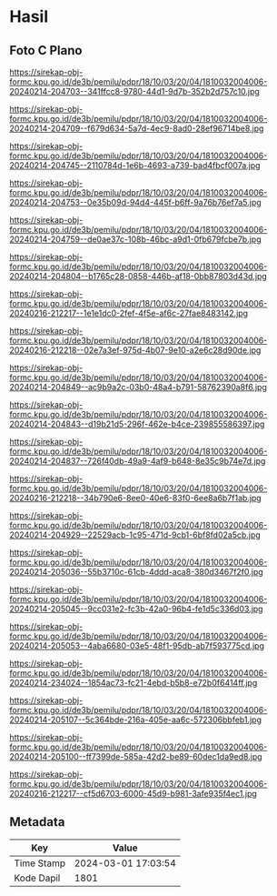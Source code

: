 # Hasil

## Foto C Plano

https://sirekap-obj-formc.kpu.go.id/de3b/pemilu/pdpr/18/10/03/20/04/1810032004006-20240214-204703--341ffcc8-9780-44d1-9d7b-352b2d757c10.jpg

https://sirekap-obj-formc.kpu.go.id/de3b/pemilu/pdpr/18/10/03/20/04/1810032004006-20240214-204709--f679d634-5a7d-4ec9-8ad0-28ef96714be8.jpg

https://sirekap-obj-formc.kpu.go.id/de3b/pemilu/pdpr/18/10/03/20/04/1810032004006-20240214-204745--2110784d-1e6b-4693-a739-bad4fbcf007a.jpg

https://sirekap-obj-formc.kpu.go.id/de3b/pemilu/pdpr/18/10/03/20/04/1810032004006-20240214-204753--0e35b09d-94d4-445f-b6ff-9a76b76ef7a5.jpg

https://sirekap-obj-formc.kpu.go.id/de3b/pemilu/pdpr/18/10/03/20/04/1810032004006-20240214-204759--de0ae37c-108b-46bc-a9d1-0fb679fcbe7b.jpg

https://sirekap-obj-formc.kpu.go.id/de3b/pemilu/pdpr/18/10/03/20/04/1810032004006-20240214-204804--b1765c28-0858-446b-af18-0bb87803d43d.jpg

https://sirekap-obj-formc.kpu.go.id/de3b/pemilu/pdpr/18/10/03/20/04/1810032004006-20240216-212217--1e1e1dc0-2fef-4f5e-af6c-27fae8483142.jpg

https://sirekap-obj-formc.kpu.go.id/de3b/pemilu/pdpr/18/10/03/20/04/1810032004006-20240216-212218--02e7a3ef-975d-4b07-9e10-a2e6c28d90de.jpg

https://sirekap-obj-formc.kpu.go.id/de3b/pemilu/pdpr/18/10/03/20/04/1810032004006-20240214-204849--ac9b9a2c-03b0-48a4-b791-58762390a8f6.jpg

https://sirekap-obj-formc.kpu.go.id/de3b/pemilu/pdpr/18/10/03/20/04/1810032004006-20240214-204843--d19b21d5-296f-462e-b4ce-239855586397.jpg

https://sirekap-obj-formc.kpu.go.id/de3b/pemilu/pdpr/18/10/03/20/04/1810032004006-20240214-204837--726f40db-49a9-4af9-b648-8e35c9b74e7d.jpg

https://sirekap-obj-formc.kpu.go.id/de3b/pemilu/pdpr/18/10/03/20/04/1810032004006-20240216-212218--34b790e6-8ee0-40e6-83f0-6ee8a6b7f1ab.jpg

https://sirekap-obj-formc.kpu.go.id/de3b/pemilu/pdpr/18/10/03/20/04/1810032004006-20240214-204929--22529acb-1c95-471d-9cb1-6bf8fd02a5cb.jpg

https://sirekap-obj-formc.kpu.go.id/de3b/pemilu/pdpr/18/10/03/20/04/1810032004006-20240214-205036--55b3710c-61cb-4ddd-aca8-380d3467f2f0.jpg

https://sirekap-obj-formc.kpu.go.id/de3b/pemilu/pdpr/18/10/03/20/04/1810032004006-20240214-205045--9cc031e2-fc3b-42a0-96b4-fe1d5c336d03.jpg

https://sirekap-obj-formc.kpu.go.id/de3b/pemilu/pdpr/18/10/03/20/04/1810032004006-20240214-205053--4aba6680-03e5-48f1-95db-ab7f593775cd.jpg

https://sirekap-obj-formc.kpu.go.id/de3b/pemilu/pdpr/18/10/03/20/04/1810032004006-20240214-234024--1854ac73-fc21-4ebd-b5b8-e72b0f6414ff.jpg

https://sirekap-obj-formc.kpu.go.id/de3b/pemilu/pdpr/18/10/03/20/04/1810032004006-20240214-205107--5c364bde-216a-405e-aa6c-572306bbfeb1.jpg

https://sirekap-obj-formc.kpu.go.id/de3b/pemilu/pdpr/18/10/03/20/04/1810032004006-20240214-205100--ff7399de-585a-42d2-be89-60dec1da9ed8.jpg

https://sirekap-obj-formc.kpu.go.id/de3b/pemilu/pdpr/18/10/03/20/04/1810032004006-20240216-212217--cf5d6703-6000-45d9-b981-3afe935f4ec1.jpg


## Metadata

| Key        | Value               |
| ---------- | ------------------- |
| Time Stamp | 2024-03-01 17:03:54 |
| Kode Dapil | 1801                |



